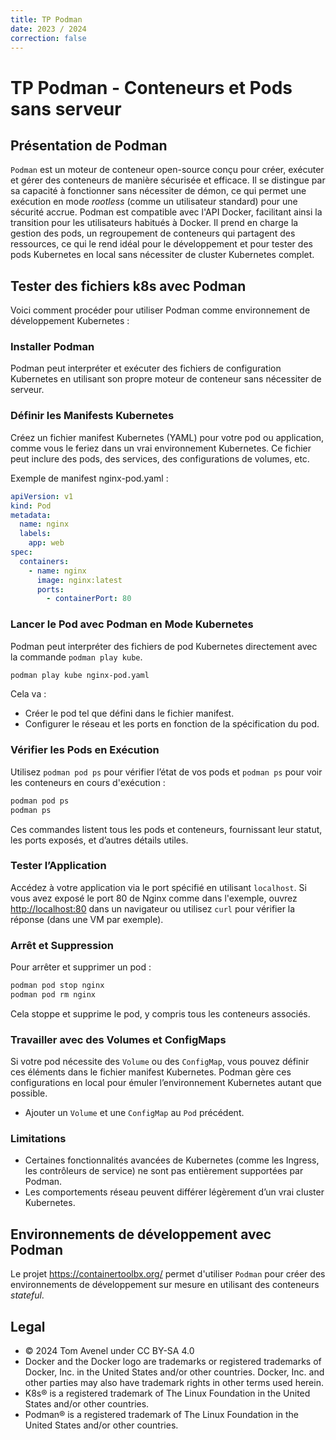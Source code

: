 ```yaml
---
title: TP Podman
date: 2023 / 2024
correction: false
---
```


# TP Podman - Conteneurs et Pods sans serveur

## Présentation de Podman

`Podman` est un moteur de conteneur open-source conçu pour créer, exécuter et gérer des conteneurs de manière sécurisée et efficace. Il se distingue par sa capacité à fonctionner sans nécessiter de démon, ce qui permet une exécution en mode _rootless_ (comme un utilisateur standard) pour une sécurité accrue. Podman est compatible avec l'API Docker, facilitant ainsi la transition pour les utilisateurs habitués à Docker. Il prend en charge la gestion des pods, un regroupement de conteneurs qui partagent des ressources, ce qui le rend idéal pour le développement et pour tester des pods Kubernetes en local sans nécessiter de cluster Kubernetes complet.

## Tester des fichiers k8s avec Podman

Voici comment procéder pour utiliser Podman comme environnement de développement Kubernetes :

### Installer Podman

Podman peut interpréter et exécuter des fichiers de configuration Kubernetes en utilisant son propre moteur de conteneur sans nécessiter de serveur.

### Définir les Manifests Kubernetes

Créez un fichier manifest Kubernetes (YAML) pour votre pod ou application, comme vous le feriez dans un vrai environnement Kubernetes. Ce fichier peut inclure des pods, des services, des configurations de volumes, etc.

Exemple de manifest nginx-pod.yaml :

```yaml
apiVersion: v1
kind: Pod
metadata:
  name: nginx
  labels:
    app: web
spec:
  containers:
    - name: nginx
      image: nginx:latest
      ports:
        - containerPort: 80
```

### Lancer le Pod avec Podman en Mode Kubernetes

Podman peut interpréter des fichiers de pod Kubernetes directement avec la commande `podman play kube`.

```bash
podman play kube nginx-pod.yaml
```

Cela va :

- Créer le pod tel que défini dans le fichier manifest.
- Configurer le réseau et les ports en fonction de la spécification du pod.

### Vérifier les Pods en Exécution

Utilisez `podman pod ps` pour vérifier l’état de vos pods et `podman ps` pour voir les conteneurs en cours d'exécution :

```bash
podman pod ps
podman ps
```

Ces commandes listent tous les pods et conteneurs, fournissant leur statut, les ports exposés, et d’autres détails utiles.

### Tester l’Application

Accédez à votre application via le port spécifié en utilisant `localhost`. Si vous avez exposé le port 80 de Nginx comme dans l'exemple, ouvrez <http://localhost:80> dans un navigateur ou utilisez `curl` pour vérifier la réponse (dans une VM par exemple).

### Arrêt et Suppression

Pour arrêter et supprimer un pod :

```bash
podman pod stop nginx
podman pod rm nginx
```

Cela stoppe et supprime le pod, y compris tous les conteneurs associés.

### Travailler avec des Volumes et ConfigMaps

Si votre pod nécessite des `Volume` ou des `ConfigMap`, vous pouvez définir ces éléments dans le fichier manifest Kubernetes. Podman gère ces configurations en local pour émuler l’environnement Kubernetes autant que possible.

- Ajouter un `Volume` et une `ConfigMap` au `Pod` précédent.

### Limitations

- Certaines fonctionnalités avancées de Kubernetes (comme les Ingress, les contrôleurs de service) ne sont pas entièrement supportées par Podman.
- Les comportements réseau peuvent différer légèrement d’un vrai cluster Kubernetes.

## Environnements de développement avec Podman

Le projet <https://containertoolbx.org/> permet d'utiliser `Podman` pour créer des environnements de développement sur mesure en utilisant des conteneurs _stateful_.

## Legal

- © 2024 Tom Avenel under CC  BY-SA 4.0
- Docker and the Docker logo are trademarks or registered trademarks of Docker, Inc. in the United States and/or other countries. Docker, Inc. and other parties may also have trademark rights in other terms used herein.
- K8s® is a registered trademark of The Linux Foundation in the United States and/or other countries.
- Podman® is a registered trademark of The Linux Foundation in the United States and/or other countries.

